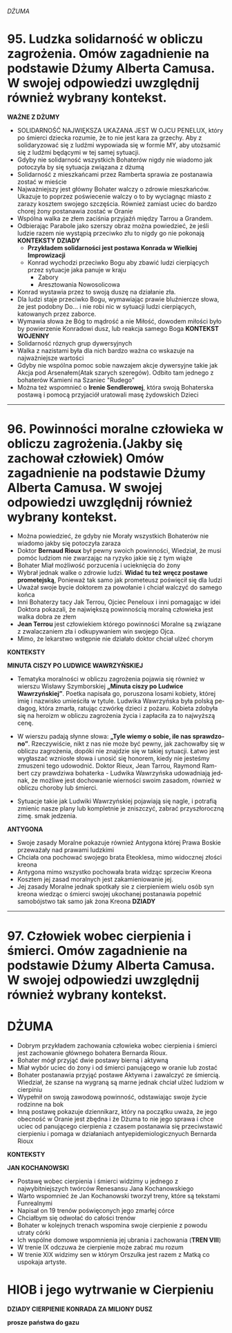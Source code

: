 ###### DŻUMA

# 95. Ludzka solidarność w obliczu zagrożenia. Omów zagadnienie na podstawie Dżumy Alberta Camusa. W swojej odpowiedzi uwzględnij również wybrany kontekst.
 **WAŻNE  Z DŻUMY**   
 -  SOLIDARNOŚĆ NAJWIĘKSZA UKAZANA JEST W OJCU PENELUX, który po śmierci dziecka rozumie, że to nie jest kara za grzechy. Aby z solidaryzować się z ludźmi wypowiada się w formie MY, aby utożsamić się z ludźmi będącymi w tej samej sytuacji.
 -  Gdyby nie solidarność wszystkich Bohaterów nigdy nie wiadomo jak potoczyła by się sytuacja związana z dżumą
 - Solidarność z mieszkańcami przez Ramberta sprawia ze postanawia zostać w mieście
 - Najważniejszy jest główny Bohater walczy o zdrowie mieszkańców. Ukazuje to poprzez poświecenie walczy o to by wyciagnąc miasto z zarazy kosztem swojego szczęścia. Również zamiast uciec do bardzo chorej żony postanawia zostać w Oranie
 - Wspólna walka ze złem zaciśnia przyjaźń między Tarrou a Grandem.
 - Odbierając Parabole jako szerszy obraz można powiedzieć, że jeśli ludzie razem nie wystąpią przeciwko złu to nigdy go nie pokonają
 **KONTEKSTY**
   **DZIADY** 
   - **Przykładem solidarności jest postawa Konrada w Wielkiej Improwizacji**
   - Konrad wychodzi przeciwko Bogu aby zbawić ludzi cierpiących przez sytuacje jaka panuje w kraju
	   - Zabory
	   - Aresztowania Nowosolicowa
- Konrad wystawia przez to swoją duszę na działanie zła.
- Dla ludzi staje przeciwko Bogu, wymawiając prawie bluźniercze słowa, że jest podobny Do... i nie robi nic w sytuacji ludzi cierpiących, katowanych przez zaborce.
- Wymawia słowa że Bóg to mądrość a nie Miłość, dowodem miłości było by powierzenie Konradowi dusz, lub reakcja samego Boga 
	**KONTEKST WOJENNY**
- Solidarność róznych grup dywersyjnych
- Walka z nazistami była dla nich bardzo ważna co wskazuje na najważniejsze wartości 
- Gdyby nie wspólna pomoc sobie nawzajem akcje dywersyjne takie jak Akcja pod Arsenałem(Atak szarych szeregów). Odbito tam jednego z bohaterów Kamieni na Szaniec "Rudego"
- Można też wspomnieć o **Irenie Sendlerowej**, która swoją Bohaterska postawą i pomocą przyjaciół uratowali masę żydowskich Dzieci 
___
# 96. **Powinności moralne człowieka w obliczu zagrożenia.(Jakby się zachował człowiek) Omów zagadnienie na podstawie Dżumy Alberta Camusa. W swojej odpowiedzi uwzględnij również wybrany kontekst.**

 - Można powiedzieć, że gdyby nie Morały wszystkich Bohaterów nie wiadomo jakby się potoczyła zaraza
 - Doktor **Bernaud Rioux** był pewny swoich powinności, Wiedział, że musi pomóc ludziom nie zwarzając na ryzyko jakie się z tym wiąże
 - Bohater Miał możliwość porzucenia i ucieknięcia do żony
 - Wybrał jednak walke o zdrowie ludzi. **Widać tu też wręcz postawe prometejską**, Ponieważ tak samo jak prometeusz poświęcił się dla ludzi
 - Uważał swoje bycie doktorem za powołanie i chciał walczyć do samego końca
 - Inni Bohaterzy tacy Jak Terrou, Ojciec Peneloux i inni pomagając w idei Doktora pokazali, że największą powinnością moralną człowieka jest walka dobra ze złem 
 - **Jean Terrou** jest człowiekiem którego powinności Moralne są związane z zwalaczaniem zła i odkupywaniem win swojego Ojca. 
 - Mimo, że lekarstwo wstępnie nie działało doktor chciał ulżeć chorym

**KONTEKSTY**

**MINUTA CISZY PO LUDWICE WAWRZYŃSKIEJ**
- Te­ma­ty­ka mo­ral­no­ści w ob­li­czu za­gro­że­nia po­ja­wia się rów­nież w wierszu Wisławy Szymborskiej **„Minuta ciszy po Ludwice Wawrzyńskiej”**. Po­et­ka na­pi­sa­ła go, po­ru­szo­na lo­sa­mi ko­bie­ty, któ­rej imię i na­zwi­sko umie­ści­ła w ty­tu­le. Lu­dwi­ka Waw­rzyń­ska była pol­ską pe­da­gog, któ­ra zmar­ła, ra­tu­jąc czwór­kę dzie­ci z po­ża­ru. Ko­bie­ta zdo­by­ła się na he­ro­izm w ob­li­czu za­gro­że­nia ży­cia i za­pła­ci­ła za to naj­wyż­szą cenę.
  
 - W wier­szu pa­da­ją słyn­ne sło­wa: **„Tyle wie­my o so­bie, ile nas spraw­dzo­no”**. Rze­czy­wi­ście, nikt z nas nie może być pew­ny, jak za­cho­wał­by się w ob­li­czu za­gro­że­nia, do­pó­ki nie znaj­dzie się w ta­kiej sy­tu­acji. Łatwo jest wy­gła­szać wznio­słe sło­wa i uno­sić się ho­no­rem, kie­dy nie je­ste­śmy zmu­sze­ni tego udo­wod­nić. Dok­tor Rieux, Jean Tar­rou, Ray­mond Ram­bert czy praw­dzi­wa bo­ha­ter­ka - Lu­dwi­ka Waw­rzyń­ska udo­wad­nia­ją jed­nak, że moż­li­we jest do­cho­wa­nie wier­no­ści swo­im za­sa­dom, rów­nież w ob­li­czu cho­ro­by lub śmier­ci.  
   
- Sytuacje takie jak Ludwiki Wawrzyńskiej pojawiają się nagle, i potrafią zmienic  nasze plany lub kompletnie je zniszczyć, zabrać przyszłoroczną zimę. smak jedzenia.
 
**ANTYGONA**
- Swoje zasady Moralne pokazuje również Antygona której Prawa Boskie przeważały nad prawami ludzkimi 
- Chciała ona pochować swojego brata Eteoklesa, mimo widocznej złości kreona
- Antygona mimo wszystko pochowała brata widząc sprzeciw Kreona
- Kosztem jej zasad moralnych jest zakamieniowanie jej. 
- Jej zasady Moralne jednak spotkały sie z cierpieniem wielu osób syn kreona wiedząc o śmierci swojej ukochanej  postanawia popełnić samobójstwo tak samo jak żona Kreona
**DZIADY**

___



# 97. Człowiek wobec cierpienia i śmierci. Omów zagadnienie na podstawie Dżumy Alberta Camusa. W swojej odpowiedzi uwzględnij również wybrany kontekst.

# DŻUMA
- Dobrym przykładem zachowania człowieka wobec cierpienia i śmierci jest zachowanie głównego bohatera Bernarda Rioux.
- Bohater mógł przyjąć dwie postawy bierną i aktywną
- Miał wybór uciec do żony i od śmierci panującego w oranie lub zostać
- Bohater postanawia przyjąć postawe Aktywna i zawalczyć ze śmiercią. Wiedział, że szanse na wygraną są marne jednak chciał ulżeć ludziom w cierpiniu
- Wypełnił on swoją zawodową powinność, odstawiając swoje życie rodzinne na bok
- Inną postawę pokazuje dziennikarz, który na początku uważa, że jego obecność w Oranie jest zbędna i że Dżuma to nie jego sprawa i chce uciec od panującego cierpienia z czasem postanawia się przeciwstawić cierpieniu i pomaga w działaniach antyepidemiologicznyuch Bernarda Rioux

**KONTEKSTY**

**JAN KOCHANOWSKI**

- Postawę wobec cierpienia i śmierci widzimy u jednego z najwybitniejszych twórców Renesansu Jana Kochanowskiego
- Warto wspomnieć że Jan Kochanowski tworzył treny, które są tekstami Funrealnymi
- Napisał on 19 trenów poświęconych jego zmarłej córce
- Chciałbym się odwołać do całości trenów
- Bohater w kolejnych trenach wspomina swoje cierpienie z powodu utraty córki
- Ich wspólne domowe wspomnienia jej ubrania  i zachowania (**TREN VIII**)
- W trenie IX odczuwa że cierpienie może zabrać mu rozum
- W trenie XIX widzimy sen w którym Orszulka jest razem z Matką co uspokaja artyste.

# **HIOB i jego wytrwanie w Cierpieniu**

**DZIADY CIERPIENIE KONRADA ZA MILIONY DUSZ**

**prosze państwa do gazu**
